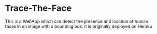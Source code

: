# Trace-The-Face
This is a WebApp which can detect the presence and location of human faces in an image with a bounding box. It is originally deployed on Heroku
